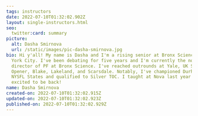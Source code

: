 ```yaml
---
tags: instructors
date: 2022-07-10T01:32:02.902Z
layout: single-instructors.html
seo:
  twitter:card: summary
picture:
  alt: Dasha Smirnova
  url: /static/images/pic-dasha-smirnova.jpg
bio: Hi y'all! My name is Dasha and I'm a rising senior at Bronx Science in New
  York City. I've been debating for five years and I'm currently the novice
  director of PF at Bronx Science. I've reached outrounds at Yale, UK Season
  Opener, Blake, Lakeland, and Scarsdale. Notably, I've championed Durham and
  NYSFL States and qualified to Silver TOC. I taught at Nova last year and I'm
  excited to be back!
name: Dasha Smirnova
created-on: 2022-07-10T01:32:02.915Z
updated-on: 2022-07-10T01:32:02.923Z
published-on: 2022-07-10T01:32:02.929Z
---
```

